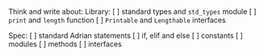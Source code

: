 Think and write about:
  Library:
    [ ] standard types and `std_types` module
    [ ] `print` and `length` function
    [ ] `Printable` and `Lengthable` interfaces

  Spec:
    [ ] standard Adrian statements
    [ ] if, elif and else
    [ ] constants
    [ ] modules
    [ ] methods
    [ ] interfaces